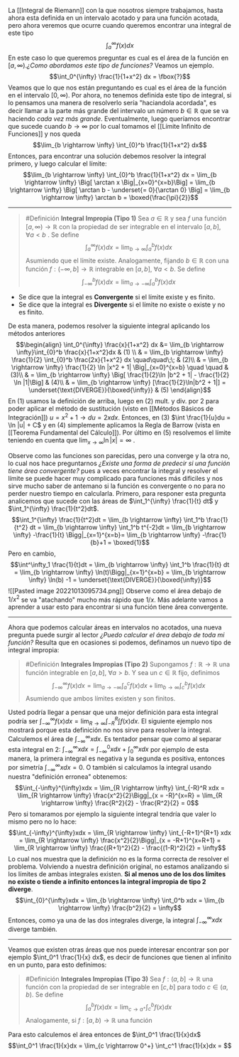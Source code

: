 La [[Integral de Riemann]] con la que nosotros siempre trabajamos, hasta ahora esta definida en un intervalo acotado y para una función acotada, pero ahora veremos que ocurre cuando queremos encontrar una integral de este tipo 
$$\int_{a}^{\infty} f(x) dx$$
En este caso lo que queremos preguntar es cual es el área de la función en $[a, \infty)$._¿Como abordamos este tipo de funciones?_ Veamos un ejemplo.
$$\int_0^{\infty} \frac{1}{1+x^2} dx = \fbox{?}$$
Veamos que lo que nos están preguntando es cual es el área de la función en el intervalo $[0, \infty)$. Por ahora, no tenemos definida este tipo de integral, si lo pensamos una manera de resolverlo sería "haciandola acordada", es decir llamar a la parte más grande del intervalo un número $b \in \mathbb{R}$ que se va haciendo *cada vez más grande*. Eventualmente, luego queríamos encontrar que sucede cuando $b \rightarrow \infty$ por lo cual tomamos el [[Límite Infinito de Funciones]] y nos queda
$$\lim_{b \rightarrow \infty} \int_{0}^b \frac{1}{1+x^2} dx$$
Entonces, para encontrar una solución debemos resolver la integral primero, y luego calcular el límite:
$$\lim_{b \rightarrow \infty} \int_{0}^b \frac{1}{1+x^2} dx = \lim_{b \rightarrow \infty} \Big[ \arctan x \Big|_{x=0}^{x=b}\Big]  = \lim_{b \rightarrow \infty} \Big[ \arctan b - \underset{= 0}{\arctan 0} \Big] = \lim_{b \rightarrow \infty} \arctan b = \boxed{\frac{\pi}{2}}$$

---
> #Definición **Integral Impropia (Tipo 1)** 
> Sea $a \in \mathbb{R}$ y sea $f$ una función $[a, \infty) \rightarrow \mathbb{R}$ con la propiedad de ser integrable en el intervalo $[a, b]$, $\forall a < b$ . Se define $$\int_a^{\infty} f(x)dx = \lim_{b \rightarrow \infty} \int_a^b f(x) dx$$ Asumiendo que el límite existe. Analogamente, fijando $b \in \mathbb{R}$ con una función $f: (-\infty, b] \rightarrow \mathbb{R}$ integrable en $[a,b]$, $\forall a<b$. Se define $$\int_{-\infty}^b f(x)dx = \lim_{a \rightarrow - \infty} \int_a^b f(x)dx$$

- Se dice que la integral es **Convergente** si el límite existe y es finito.
- Se dice que la integral es **Divergente** si el límite no existe o existe y no es finito.

De esta manera, podemos resolver la siguiente integral aplicando los métodos anteriores
$$\begin{align}
 \int_0^{\infty} \frac{x}{1+x^2} dx &= \lim_{b \rightarrow \infty}\int_{0}^b \frac{x}{1+x^2}dx  & (1) \\
& = \lim_{b \rightarrow \infty} \frac{1}{2} \int_{0}^b \frac{2x}{1+x^2} dx \quad\quad\;\;  & (2)\\
& = \lim_{b \rightarrow \infty} \frac{1}{2} \ln |x^2 + 1| \Big|_{x=0}^{x=b} \quad \quad  & (3)\\
& = \lim_{b \rightarrow \infty} \Big[ \frac{1}{2}\ln |b^2 + 1| - \frac{1}{2} \ln |1|\Big] & (4)\\
& = \lim_{b \rightarrow \infty} [\frac{1}{2}\ln|b^2 + 1|] = \underset{\text{DIVERGE}}{\boxed{\infty}} & (5) 
\end{align}$$
En (1) usamos la definición de arriba, luego en (2) mult. y div. por 2 para poder aplicar el método de sustitución (visto en [[Métodos Básicos de Integración]]) $u = x^2 + 1 \rightarrow du = 2x dx$. Entonces, en (3) $\int \frac{1}{u}du = \ln |u| + C$ y en (4) simplemente aplicamos la Regla de Barrow (vista en [[Teorema Fundamental del Cálculo]]). Por último en (5) resolvemos el límite teniendo en cuenta que $\lim_{x \rightarrow \infty} \ln |x| = \infty$ . 

Observe como las funciones son parecidas, pero una converge y la otra no, lo cual nos hace preguntarnos _¿Existe una forma de predecir si una función tiene área convergente?_ pues a veces encontrar la integral y resolver el límite se puede hacer muy complicado para funciones más dificiles y nos sirve mucho saber de antemano si la función es convergente o no para no perder nuestro tiempo en calcularla.
Primero, para responer esta pregunta analicemos que sucede con las áreas de $\int_1^{\infty} \frac{1}{t} dt$ y $\int_1^{\infty} \frac{1}{t^2}dt$. 
$$\int_1^{\infty} \frac{1}{t^2}dt = \lim_{b \rightarrow \infty} \int_1^b \frac{1}{t^2} dt = \lim_{b \rightarrow \infty} \int_1^b t^{-2}dt = \lim_{b \rightarrow \infty} -\frac{1}{t} \Bigg|_{x=1}^{x=b}= \lim_{b \rightarrow \infty} -\frac{1}{b}+1 = \boxed{1}$$
Pero en cambio,
$$\int^\infty_1 \frac{1}{t}dt = \lim_{b \rightarrow \infty} \int_1^b \frac{1}{t} dt = \lim_{b \rightarrow \infty} \ln(t)\Bigg|_{x=1}^{x=b} = \lim_{b \rightarrow \infty} \ln(b) -1 = \underset{\text{DIVERGE}}{\boxed{\infty}}$$
![[Pasted image 20221013095734.png]]
Observe como el área debajo de $1/x^2$ se va "atachando" mucho más rápido que $1/x$. Más adelante vamos a aprender a usar esto para encontrar si una función tiene área convergente. 

---
Ahora que podemos calcular áreas en intervalos no acotados, una nueva pregunta puede surgir al lector _¿Puedo calcular el área debajo de toda mi función?_ Resulta que en ocasiones si podemos, definamos un nuevo tipo de integral impropia:
> #Definición **Integrales Impropias (Tipo 2)** Supongamos $f : \mathbb{R} \rightarrow \mathbb{R}$ una función integrable en $[a,b]$, $\forall a > b$. Y sea un $c \in \mathbb{R}$ fijo, definimos $$\int_{-\infty}^{\infty} f(x)dx = \lim_{a \rightarrow -\infty} \int_a^c f(x)dx + \lim_{b \rightarrow \infty} \int_c^b f(x)dx$$Asumiendo que ambos límites existen y son finitos.

Usted podría llegar a pensar que una mejor definición para esta integral podría ser $\int_{-\infty}^{\infty}f(x)dx = \lim_{R \rightarrow \infty} \int_{-R}^R \int f(x)dx$. El siguiente ejemplo nos mostrará porque esta definición no nos sirve para resolver la integral.
Calculemos el área de $\int_{-\infty}^{\infty}xdx$. Es tentador pensar que como al separar esta integral en 2: $\int_{-\infty}^{\infty}xdx = \int_{-\infty}^{0}xdx + \int_{0}^{\infty}xdx$ por ejemplo de esta manera, la primera integral es negativa y la segunda es positiva, entonces por simetría $\int_{-\infty}^{\infty}xdx = 0$. O también si calculamos la integral usando nuestra "definición erronea" obtenemos:
$$\int_{-\infty}^{\infty}xdx = \lim_{R \rightarrow \infty} \int_{-R}^R xdx = \lim_{R \rightarrow \infty} \frac{x^2}{2}\Bigg|_{x = -R}^{x=R} = \lim_{R \rightarrow \infty} \frac{R^2}{2} - \frac{R^2}{2} = 0$$
Pero si tomaramos por ejemplo la siguiente integral tendría que valer lo mismo pero no lo hace:
$$\int_{-\infty}^{\infty}xdx = \lim_{R \rightarrow \infty} \int_{-R+1}^{R+1} xdx = \lim_{R \rightarrow \infty} \frac{x^2}{2}\Bigg|_{x = -R+1}^{x=R+1} = \lim_{R \rightarrow \infty} \frac{(R+1)^2}{2} - \frac{(1-R)^2}{2} = \infty$$
Lo cual nos muestra que la definición no es la forma correcta de resolver el problema. 
Volviendo a nuestra definición original, no estamos analizando si los límites de ambas integrales existen. **Si al menos uno de los dos límites no existe o tiende a infinito entonces la integral impropia de tipo 2 diverge**. 
$$\int_{0}^{\infty}xdx = \lim_{b \rightarrow \infty} \int_0^b xdx = \lim_{b \rightarrow \infty} \frac{b^2}{2} = \infty$$
Entonces, como ya una de las dos integrales diverge, la integral $\int_{-\infty}^{\infty}xdx$ diverge también.

---
Veamos que existen otras áreas que nos puede interesar encontrar son por ejemplo $\int_0^1 \frac{1}{x} dx$, es decir de funciones que tienen al infinito en un punto, para esto definimos:
 > #Definición  **Integrales Impropias (Tipo 3)** Sea $f: (a,b] \rightarrow \mathbb{R}$ una función con la propiedad de ser integrable en $[c,b]$ para todo $c \in (a,b)$. Se define $$\int_a^b f(x)dx = \lim_{c \rightarrow a^+} \int_c^b f(x)dx$$Analogamente, si $f : [a,b) \rightarrow \mathbb{R}$ una función 

Para esto calculemos el área entonces de $\int_0^1 \frac{1}{x}dx$ 
$$\int_0^1 \frac{1}{x}dx = \lim_{c \rightarrow 0^+} \int_c^1 \frac{1}{x}dx = $$

